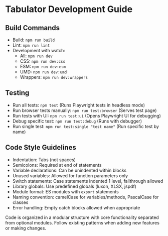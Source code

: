 # Tabulator Development Guide

## Build Commands
- Build: `npm run build`
- Lint: `npm run lint`
- Development with watch:
  - All: `npm run dev`
  - CSS: `npm run dev:css`
  - ESM: `npm run dev:esm`
  - UMD: `npm run dev:umd`
  - Wrappers: `npm run dev:wrappers`

## Testing
- Run all tests: `npm test` (Runs Playwright tests in headless mode)
- Run browser tests manually: `npm run test:browser` (Serves test page)
- Run tests with UI: `npm run test:ui` (Opens Playwright UI for debugging)
- Debug specific test: `npm run test:debug` (Runs with debugger)
- Run single test: `npm run test:single "test name"` (Run specific test by name)

## Code Style Guidelines
- Indentation: Tabs (not spaces)
- Semicolons: Required at end of statements
- Variable declarations: Can be unindented within blocks
- Unused variables: Allowed for function parameters only
- Switch statements: Case statements indented 1 level, fallthrough allowed
- Library globals: Use predefined globals (luxon, XLSX, jspdf)
- Module format: ES modules with `export` statements
- Naming convention: camelCase for variables/methods, PascalCase for classes
- Error handling: Empty catch blocks allowed when appropriate

Code is organized in a modular structure with core functionality separated from optional modules. Follow existing patterns when adding new features or making changes.